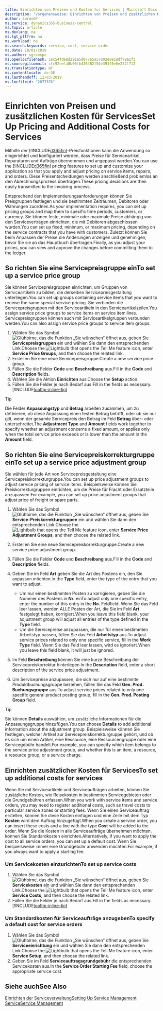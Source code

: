 ```yaml
---
title: Einrichten von Preisen und Kosten für Services | Microsoft Docs
description: 'Vorgehensweise: Einrichten von Preisen und zusätzlichen Kosten für Services.'
author: SorenGP
ms.service: dynamics365-business-central
ms.topic: article
ms.devlang: na
ms.tgt_pltfrm: na
ms.workload: na
ms.search.keywords: service, cost, service order
ms.date: 10/01/2019
ms.author: sgroespe
ms.openlocfilehash: 58c54fd68d291a5d07765a57002e0918df78a1f3
ms.sourcegitcommit: cfc92eefa8b06fb426482f54e393f0e6e222f712
ms.translationtype: HT
ms.contentlocale: de-DE
ms.lasthandoff: 12/03/2019
ms.locfileid: "2877376"
---
```

# <a name="set-up-pricing-and-additional-costs-for-services"></a><span data-ttu-id="f688b-103">Einrichten von Preisen und zusätzlichen Kosten für Services</span><span class="sxs-lookup"><span data-stu-id="f688b-103">Set Up Pricing and Additional Costs for Services</span></span>
<span data-ttu-id="f688b-104">Mithilfe der [!INCLUDE[d365fin](includes/d365fin_md.md)]-Preisfunktionen kann die Anwendung so eingerichtet und konfiguriert werden, dass Preise für Serviceartikel, Reparaturen und Aufträge übernommen und angepasst werden.</span><span class="sxs-lookup"><span data-stu-id="f688b-104">You can use the [!INCLUDE[d365fin](includes/d365fin_md.md)] pricing features to set up and customize your application so that you apply and adjust pricing on service items, repairs, and orders.</span></span> <span data-ttu-id="f688b-105">Diese Preisentscheidungen werden anschließend problemlos an den Abrechnungsprozess übertragen.</span><span class="sxs-lookup"><span data-stu-id="f688b-105">These pricing decisions are then easily transmitted to the invoicing process.</span></span>  
  
<span data-ttu-id="f688b-106">Entsprechend den Implementierungsanforderungen können Sie Preisgruppen festlegen und sie bestimmten Zeiträumen, Debitoren oder Währungen zuordnen.</span><span class="sxs-lookup"><span data-stu-id="f688b-106">As your implementation requires, you can set up pricing groups and map them to specific time periods, customers, or currency.</span></span> <span data-ttu-id="f688b-107">Sie können feste, minimale oder maximale Preise abhängig von den Serviceverträgen einrichten, die mit Debitoren abgeschlossen wurden.</span><span class="sxs-lookup"><span data-stu-id="f688b-107">You can set up fixed, minimum, or maximum pricing, depending on the service contracts that you have with customers.</span></span> <span data-ttu-id="f688b-108">Zuletzt können Sie beim Anpassen der Preise die Änderungen anzeigen und genehmigen, bevor Sie sie an das Hauptbuch übertragen.</span><span class="sxs-lookup"><span data-stu-id="f688b-108">Finally, as you adjust your prices, you can view and approve the changes before committing them to the ledger.</span></span>  

## <a name="to-set-up-a-service-price-group"></a><span data-ttu-id="f688b-109">So richten Sie eine Servicepreisgruppe ein</span><span class="sxs-lookup"><span data-stu-id="f688b-109">To set up a service price group</span></span>
<span data-ttu-id="f688b-110">Sie können Servicepreisgruppen einrichten, um Gruppen von Serviceartikeln zu bilden, die derselben Servicepreisgestaltung unterliegen.</span><span class="sxs-lookup"><span data-stu-id="f688b-110">You can set up groups containing service items that you want to receive the same special service pricing.</span></span> <span data-ttu-id="f688b-111">Sie verbinden die Servicepreisgruppen mit den Serviceartikeln in den Serviceartikelzeilen.</span><span class="sxs-lookup"><span data-stu-id="f688b-111">You assign service price groups to service items on service item lines.</span></span> <span data-ttu-id="f688b-112">Servicepreisgruppen können auch mit Serviceartikelgruppen verbunden werden.</span><span class="sxs-lookup"><span data-stu-id="f688b-112">You can also assign service price groups to service item groups.</span></span>  

1. <span data-ttu-id="f688b-113">Wählen Sie das Symbol ![Glühbirne, das die Funktion „Sie wünschen“ öffnet](media/ui-search/search_small.png "Was möchten Sie tun?") aus, geben Sie **Servicepreisgruppen** ein und wählen Sie dann den entsprechenden Link.</span><span class="sxs-lookup"><span data-stu-id="f688b-113">Choose the ![Lightbulb that opens the Tell Me feature](media/ui-search/search_small.png "Tell me what you want to do") icon, enter **Service Price Groups**, and then choose the related link.</span></span>  
2. <span data-ttu-id="f688b-114">Erstellen Sie eine neue Servicepreisgruppe.</span><span class="sxs-lookup"><span data-stu-id="f688b-114">Create a new service price group.</span></span>  
3. <span data-ttu-id="f688b-115">Füllen Sie die Felder **Code** und **Beschreibung** aus.</span><span class="sxs-lookup"><span data-stu-id="f688b-115">Fill in the **Code** and **Description** fields.</span></span>  
4. <span data-ttu-id="f688b-116">Wählen Sie die Aktion **Einrichten** aus.</span><span class="sxs-lookup"><span data-stu-id="f688b-116">Choose the **Setup** action.</span></span>  
2. <span data-ttu-id="f688b-117">Füllen Sie die Felder je nach Bedarf aus.</span><span class="sxs-lookup"><span data-stu-id="f688b-117">Fill in the fields as necessary.</span></span> [!INCLUDE[tooltip-inline-tip](includes/tooltip-inline-tip_md.md)]  

 > [!Tip]
 > <span data-ttu-id="f688b-118">Die Felder **Anpassungstyp** und **Betrag** arbeiten zusammen, um zu definieren, ob diese Anpassung einen festen Betrag betrifft, oder ob sie nur gilt, wenn der gesamte Servicepreis den Betrag im Feld **Betrag** über- oder unterschreitet.</span><span class="sxs-lookup"><span data-stu-id="f688b-118">The **Adjustment Type** and **Amount** fields work together to specify whether an adjustment concerns a fixed amount, or applies only when the total service price exceeds or is lower than the amount in the **Amount** field.</span></span>  

## <a name="to-set-up-a-service-price-adjustment-group"></a><span data-ttu-id="f688b-119">So richten Sie eine Servicepreiskorrekturgruppe ein</span><span class="sxs-lookup"><span data-stu-id="f688b-119">To set up a service price adjustment group</span></span>  
<span data-ttu-id="f688b-120">Sie wählen für jede Art von Servicepreisgestaltung eine Servicepreiskorrekturgruppe.</span><span class="sxs-lookup"><span data-stu-id="f688b-120">You can set up price adjustment groups to adjust service pricing of service items.</span></span> <span data-ttu-id="f688b-121">Beispielsweise können Sie Preiskorrekturgruppen einrichten, um die Preise für Fracht oder Ersatzteile anzupassen.</span><span class="sxs-lookup"><span data-stu-id="f688b-121">For example, you can set up price adjustment groups that adjust price of freight or spare parts.</span></span>  
  
1. <span data-ttu-id="f688b-122">Wählen Sie das Symbol ![Glühbirne, das die Funktion „Sie wünschen“ öffnet](media/ui-search/search_small.png "Was möchten Sie tun?") aus, geben Sie **Service-Preiskorrekturgruppen** ein und wählen Sie dann den entsprechenden Link.</span><span class="sxs-lookup"><span data-stu-id="f688b-122">Choose the ![Lightbulb that opens the Tell Me feature](media/ui-search/search_small.png "Tell me what you want to do") icon, enter **Service Price Adjustment Groups**, and then choose the related link.</span></span>  
2. <span data-ttu-id="f688b-123">Erstellen Sie eine neue Servicepreiskorrekturgruppe.</span><span class="sxs-lookup"><span data-stu-id="f688b-123">Create a new service price adjustment group.</span></span>  
3. <span data-ttu-id="f688b-124">Füllen Sie die Felder **Code** und **Beschreibung** aus.</span><span class="sxs-lookup"><span data-stu-id="f688b-124">Fill in the **Code** and **Description** fields.</span></span>  
4. <span data-ttu-id="f688b-125">Geben Sie im Feld **Art** geben Sie die Art des Postens ein, den Sie anpassen möchten.</span><span class="sxs-lookup"><span data-stu-id="f688b-125">In the **Type** field, enter the type of the entry that you want to adjust.</span></span>  
  
    * <span data-ttu-id="f688b-126">Um nur einen bestimmten Posten zu korrigieren, geben Sie die Nummer des Postens in **Nr.** ein</span><span class="sxs-lookup"><span data-stu-id="f688b-126">To adjust only one specific entry, enter the number of this entry in the **No.**</span></span> <span data-ttu-id="f688b-127">Feld</span><span class="sxs-lookup"><span data-stu-id="f688b-127">field.</span></span> <span data-ttu-id="f688b-128">Wenn Sie das Feld leer lassen, werden ALLE Posten der Art, die Sie im Feld **Art** festgelegt haben, korrigiert.</span><span class="sxs-lookup"><span data-stu-id="f688b-128">When you leave this field blank, your adjustment group will adjust all entries of the type defined in the **Type** field.</span></span>  
    * <span data-ttu-id="f688b-129">Um die Servicepreise anzupassen, die nur für einen bestimmten Arbeitstyp passen, füllen Sie das Feld **Arbeitstyp** aus.</span><span class="sxs-lookup"><span data-stu-id="f688b-129">To adjust service prices related to only one specific service, fill in the **Work Type** field.</span></span> <span data-ttu-id="f688b-130">Wenn Sie das Feld leer lassen, wird es ignoriert.</span><span class="sxs-lookup"><span data-stu-id="f688b-130">When you leave this field blank, it will just be ignored.</span></span>  
  
5. <span data-ttu-id="f688b-131">Im Feld **Beschreibung** können Sie eine kurze Beschreibung der Servicepreiskorrektur hinterlegen.</span><span class="sxs-lookup"><span data-stu-id="f688b-131">In the **Description** field, enter a short description of the service price adjustment.</span></span>  
6. <span data-ttu-id="f688b-132">Um Servicepreise anzupassen, die sich nur auf eine bestimmte Produktbuchungsgruppe beziehen, füllen Sie das Feld **Gen. Prod. Buchungsgruppe** aus.</span><span class="sxs-lookup"><span data-stu-id="f688b-132">To adjust service prices related to only one specific general product posting group, fill in the **Gen. Prod. Posting Group** field.</span></span>

> [!Tip]
> <span data-ttu-id="f688b-133">Sie können **Details** auswählen, um zusätzliche Informationen für die Anpassungsgruppe hinzufügen.</span><span class="sxs-lookup"><span data-stu-id="f688b-133">You can choose **Details** to add additional information about the adjustment group.</span></span> <span data-ttu-id="f688b-134">Beispielsweise können Sie festlegen, welcher Artikel zur Servicepreiskorrekturgruppe gehört, und ob es sich um einen Artikel, eine Ressource, eine Ressourcengruppe oder eine Servicegebühr handelt.</span><span class="sxs-lookup"><span data-stu-id="f688b-134">For example, you can specify which item belongs to the service price adjustment group, and whether this is an item, a resource, a resource group, or a service charge.</span></span>  

## <a name="to-set-up-additional-costs-for-services"></a><span data-ttu-id="f688b-135">Einrichten zusätzlicher Kosten für Services</span><span class="sxs-lookup"><span data-stu-id="f688b-135">To set up additional costs for services</span></span>
<span data-ttu-id="f688b-136">Wenn Sie mit Serviceartikeln und Serviceaufträgen arbeiten, können Sie zusätzliche Kosten, wie Reisekosten in bestimmten Servicegebieten oder die Grundgebühren erfassen.</span><span class="sxs-lookup"><span data-stu-id="f688b-136">When you work with service items and service orders, you may need to register additional costs, such as travel costs to particular service zones or starting fees.</span></span> <span data-ttu-id="f688b-137">Wenn Sie einen Serviceauftrag erstellen, können Sie diese Kosten einfügen und eine Zeile mit dem Typ **Kosten** wird dem Auftrag hinzugefügt.</span><span class="sxs-lookup"><span data-stu-id="f688b-137">When you create a service order, you can insert these costs and a line with the type **Cost** will be added to the order.</span></span> <span data-ttu-id="f688b-138">Wenn Sie die Kosten in alle Serviceaufträge übernehmen möchten, können Sie Standardkosten einrichten.</span><span class="sxs-lookup"><span data-stu-id="f688b-138">Alternatively, if you want to apply the cost to all service orders, you can set up a default cost.</span></span> <span data-ttu-id="f688b-139">Wenn Sie beispielsweise immer eine Grundgebühr anwenden möchten.</span><span class="sxs-lookup"><span data-stu-id="f688b-139">For example, if you always want to apply a starting fee.</span></span>
  
### <a name="to-set-up-service-costs"></a><span data-ttu-id="f688b-140">Um Servicekosten einzurichten</span><span class="sxs-lookup"><span data-stu-id="f688b-140">To set up service costs</span></span>
1. <span data-ttu-id="f688b-141">Wählen Sie das Symbol ![Glühbirne, das die Funktion „Sie wünschen“ öffnet](media/ui-search/search_small.png "Was möchten Sie tun?") aus, geben Sie **Servicekosten** ein und wählen Sie dann den entsprechenden Link.</span><span class="sxs-lookup"><span data-stu-id="f688b-141">Choose the ![Lightbulb that opens the Tell Me feature](media/ui-search/search_small.png "Tell me what you want to do") icon, enter **Service Costs**, and then choose the related link.</span></span> 
2. <span data-ttu-id="f688b-142">Füllen Sie die Felder je nach Bedarf aus.</span><span class="sxs-lookup"><span data-stu-id="f688b-142">Fill in the fields as necessary.</span></span> [!INCLUDE[tooltip-inline-tip](includes/tooltip-inline-tip_md.md)]  

### <a name="to-specify-a-default-cost-for-service-orders"></a><span data-ttu-id="f688b-143">Um Standardkosten für Serviceaufträge anzugeben</span><span class="sxs-lookup"><span data-stu-id="f688b-143">To specify a default cost for service orders</span></span>
1. <span data-ttu-id="f688b-144">Wählen Sie das Symbol ![Glühbirne, das die Funktion „Sie wünschen“ öffnet](media/ui-search/search_small.png "Tell Me-Funktion") aus, geben Sie **Serviceeinrichtung** ein und wählen Sie dann den entsprechenden Link.</span><span class="sxs-lookup"><span data-stu-id="f688b-144">Choose the ![Lightbulb that opens the Tell Me feature](media/ui-search/search_small.png "Tell me what you want to do") icon, enter **Service Setup**, and then choose the related link.</span></span> 
2. <span data-ttu-id="f688b-145">Geben Sie im Feld **Serviceauftragsgrundgebühr** die entsprechenden Servicekosten aus.</span><span class="sxs-lookup"><span data-stu-id="f688b-145">In the **Service Order Starting Fee** field, choose the appropriate service cost.</span></span>

## <a name="see-also"></a><span data-ttu-id="f688b-146">Siehe auch</span><span class="sxs-lookup"><span data-stu-id="f688b-146">See Also</span></span>
[<span data-ttu-id="f688b-147">Einrichten der Serviceverwaltung</span><span class="sxs-lookup"><span data-stu-id="f688b-147">Setting Up Service Management</span></span>](service-setup-service.md)  
[<span data-ttu-id="f688b-148">Service</span><span class="sxs-lookup"><span data-stu-id="f688b-148">Service Management</span></span>](service-service.md)  
